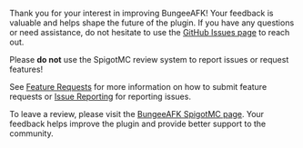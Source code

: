 Thank you for your interest in improving BungeeAFK! Your feedback is valuable and helps shape the future of the plugin.
If you have any questions or need assistance, do not hesitate to use the [GitHub Issues page](https://github.com/Fameless9/BungeeAFK/issues) to reach out.

Please **do not** use the SpigotMC review system to report issues or request features!

See [Feature Requests](feature_requests.md) for more information on how to submit feature requests or
[Issue Reporting](issue_reporting.md) for reporting issues.

To leave a review, please visit the [BungeeAFK SpigotMC page](https://www.spigotmc.org/resources/124327/). Your feedback helps improve the plugin and provide better support to the community.